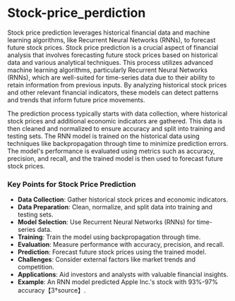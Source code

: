 # Stock-price_perdiction
Stock price prediction leverages historical financial data and machine learning algorithms, like Recurrent Neural Networks (RNNs), to forecast future stock prices.
Stock price prediction is a crucial aspect of financial analysis that involves forecasting future stock prices based on historical data and various analytical techniques. This process utilizes advanced machine learning algorithms, particularly Recurrent Neural Networks (RNNs), which are well-suited for time-series data due to their ability to retain information from previous inputs. By analyzing historical stock prices and other relevant financial indicators, these models can detect patterns and trends that inform future price movements.

The prediction process typically starts with data collection, where historical stock prices and additional economic indicators are gathered. This data is then cleaned and normalized to ensure accuracy and split into training and testing sets. The RNN model is trained on the historical data using techniques like backpropagation through time to minimize prediction errors. The model's performance is evaluated using metrics such as accuracy, precision, and recall, and the trained model is then used to forecast future stock prices.
### Key Points for Stock Price Prediction

- **Data Collection**: Gather historical stock prices and economic indicators.
- **Data Preparation**: Clean, normalize, and split data into training and testing sets.
- **Model Selection**: Use Recurrent Neural Networks (RNNs) for time-series data.
- **Training**: Train the model using backpropagation through time.
- **Evaluation**: Measure performance with accuracy, precision, and recall.
- **Prediction**: Forecast future stock prices using the trained model.
- **Challenges**: Consider external factors like market trends and competition.
- **Applications**: Aid investors and analysts with valuable financial insights.
- **Example**: An RNN model predicted Apple Inc.'s stock with 93%-97% accuracy【3†source】.
